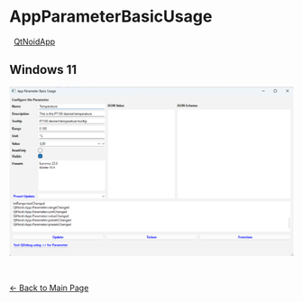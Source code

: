 # AppParameterBasicUsage

&nbsp;
[QtNoidApp](../QtNoidApp.md)
&nbsp;

## Windows 11
![AppParameterBasicUsage-Win11](AppParameterBasicUsage-Win11.png)




&nbsp;

[← Back to Main Page](./../../README.md)

